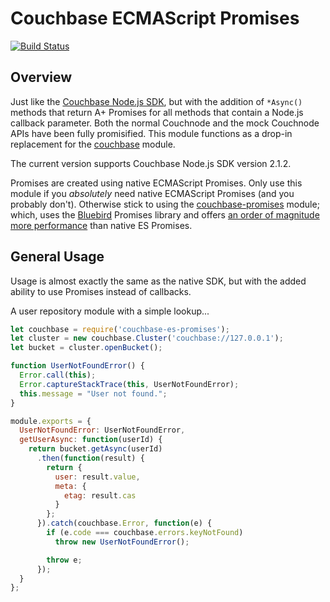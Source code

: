 # Couchbase ECMAScript Promises

[![Build Status](https://secure.travis-ci.org/dsfields/couchbase-es-promises.svg)](https://travis-ci.org/dsfields/couchbase-es-promises)

## Overview
Just like the [Couchbase Node.js SDK](http://developer.couchbase.com/documentation/server/4.0/sdks/node-2.0/introduction.html), but with the addition of `*Async()` methods that return A+ Promises for all methods that contain a Node.js callback parameter.  Both the normal Couchnode and the mock Couchnode APIs have been fully promisified.  This module functions as a drop-in replacement for the [couchbase](https://www.npmjs.com/package/couchbase) module.

The current version supports Couchbase Node.js SDK version 2.1.2.

Promises are created using native ECMAScript Promises.  Only use this module if you _absolutely_ need native ECMAScript Promises (and you probably don't).  Otherwise stick to using the [couchbase-promises](https://www.npmjs.com/package/couchbase-promises) module; which, uses the [Bluebird](http://bluebirdjs.com/docs/getting-started.html) Promises library and offers [an order of magnitude more performance](https://github.com/petkaantonov/bluebird/tree/master/benchmark) than native ES Promises.

## General Usage
Usage is almost exactly the same as the native SDK, but with the added ability to use Promises instead of callbacks.

A user repository module with a simple lookup...

```js
let couchbase = require('couchbase-es-promises');
let cluster = new couchbase.Cluster('couchbase://127.0.0.1');
let bucket = cluster.openBucket();

function UserNotFoundError() {
  Error.call(this);
  Error.captureStackTrace(this, UserNotFoundError);
  this.message = "User not found.";
}

module.exports = {
  UserNotFoundError: UserNotFoundError,
  getUserAsync: function(userId) {
    return bucket.getAsync(userId)
      .then(function(result) {
        return {
          user: result.value,
          meta: {
            etag: result.cas
          }
        };
      }).catch(couchbase.Error, function(e) {
        if (e.code === couchbase.errors.keyNotFound)
          throw new UserNotFoundError();

        throw e;
      });
  }
};
```
